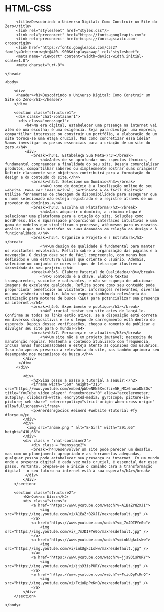 # HTML-CSS
<html lang = "pt-br">
    <head>

         <title>Descobrindo o Universo Digital: Como Construir um Site do Zero</title>
         <link rel="stylesheet" href="styles.css"/>
         <link rel="preconnect" href="https://fonts.googleapis.com">
         <link rel="preconnect" href="https://fonts.gstatic.com" crossorigin>
         <link href="https://fonts.googleapis.com/css2?family=Orbitron:wght@400..900&display=swap" rel="stylesheet">
         <meta name="viewport" content="width=device-width,initial-scale=1.0">
         <meta charset="urt-8">

    </head>

    <body>

        <div>
         <header><h1>Descobrindo o Universo Digital: Como Construir um Site do Zero</h1></header>
        </div>

        <section class="structure1">
         <div class="chat-container1">
          <div class="menssage1">
             <h4>Na era digital, estabelecer uma presença na internet vai além de uma escolha; é uma exigência. Seja para divulgar uma empresa, compartilhar interesses ou construir um portfólio, a elaboração de um site tornou-se uma etapa crucial. Mas como concretizar essa ideia? Vamos investigar os passos essenciais para a criação de um site do zero.</h4>
             <div>
                <break><h3>1. Estabeleça Sua Meta</h3></break>
                    <h4>Antes de se aprofundar nos aspectos técnicos, é fundamental compreender a finalidade do seu site. Deseja comercializar produtos, compartilhar saberes ou simplesmente mostrar suas criações? Definir claramente seus objetivos contribuirá para a formatação do design e do conteúdo do site.</h4>
                <break><h3>2. Selecione um Domínio</h3></break>
                    <h4>O nome de domínio é a localização online do seu website. Deve ser inesquecível, pertinente e de fácil digitação. Utilize ferramentas de checagem de disponibilidade para assegurar que o nome selecionado não esteja registrado e o registre através de um provedor de domínios.</h4>
                <break><h3>3. Escolha um Plataforma</h3></break>
                    <h4>Após adquirir o domínio, a próxima etapa é selecionar uma plataforma para a criação do site. Soluções como WordPress, Wix e Squarespace proporcionam interfaces intuitivas e uma gama de modelos que simplificam o processo, até mesmo para os novatos. Analise o que mais satisfaz as suas demandas em relação ao design e à funcionalidade.</h4>
                <break><h3>4. Organize o Projeto e a Estrutura</h3></break>
                    <h4>Um design de qualidade é fundamental para manter os visitantes envolvidos. Reflita sobre a organização das páginas e a navegação. O design deve ser de fácil compreensão, com menus bem definidos e uma estrutura visual que oriente o usuário. Ademais, selecione um conjunto de cores e tipos de letra que ilustrem a identidade do seu projeto.</h4>
                <break><h3>5. Elabore Material de Qualidade</h3></break>
                    <h4>O conteúdo é a chave. Elabore textos transparentes, sucintos e cativantes, e não se esqueça de adicionar imagens de excelente qualidade. Reflita sobre como seu conteúdo pode proporcionar benefícios ao visitante: informações relevantes, diversão ou uma vivência singular. Não se esqueça também da relevância da otimização para motores de busca (SEO) para potencializar sua presença na internet.</h4>
                <break><h3>6. Experimente e publique</h3></break>
                    <h4>É crucial testar seu site antes de lançá-lo. Confirme se todos os links estão ativos, se a disposição está correta em diversos dispositivos e se o tempo de carregamento está dentro do esperado. Depois dessas verificações, chegou o momento de publicar e divulgar seu site para o mundo!</h4>
                <break><h3>7. Permaneça e se atualize</h3></break>
                    <h4>Um site não é um projeto imutável; necessita de manutenção regular. Mantenha o conteúdo atualizado com frequência, inclua novas funcionalidades e esteja atento às opiniões dos usuários. Isso não apenas preserva a relevância do site, mas também aprimora seu desempenho nos mecanismos de busca.</h4>
            </div>
          </div>
         </div>

            <div>
                <h2>Siga passo a passo o tutorial a seguir:</h2>
                <iframe width="560" height="315" src="https://www.youtube.com/embed/pWbwNEN5Xvc?si=5H_MXz6nucoDN3Os" title="YouTube video player" frameborder="0" allow="accelerometer; autoplay; clipboard-write; encrypted-media; gyroscope; picture-in-picture; web-share" referrerpolicy="strict-origin-when-cross-origin" allowfullscreen></iframe>
                <p>#nerdsnegocios #einerd #website #tutorial #fy #foryou</p>
            </div>
            <div>
              <img src="anime.png " alt="E-Girl" width="291,66" height="416,66">
            </div>
            <div class = "chat-container2">
                <div class = "menssage2">
                <break><h4>Desenvolver um site pode parecer um desafio, mas com um planejamento apropriado e as ferramentas adequadas, qualquer pessoa pode estabelecer sua presença na internet. Em um mundo onde a presença digital é cada vez mais crucial, é essencial dar esse passo. Portanto, prepare-se e inicie o caminho para a transformação digital - o seu futuro na internet está à sua espera!</h4></break>
             </div> 
            </div>
        </section>

        <section class="structure2">
            <h2>Outras Dicas</h2>
            <div class="videos">
                <a href="https://www.youtube.com/watch?v=A1BaZr82XJI">
                    <img src="https://img.youtube.com/vi/A1BaZr82XJI/maxresdefault.jpg" />
                </a>
                <a href="https://www.youtube.com/watch?v=_7mJDIFYe0o">
                    <img src="https://img.youtube.com/vi/_7mJDIFYe0o/maxresdefault.jpg" />
                </a>
                <a href="https://www.youtube.com/watch?v=inbUgkcLskw">
                    <img src="https://img.youtube.com/vi/inbUgkcLskw/maxresdefault.jpg" />
                </a>
                <a href="https://www.youtube.com/watch?v=jjs93isPURY">
                    <img src="https://img.youtube.com/vi/jjs93isPURY/maxresdefault.jpg" />
                </a>
                <a href="https://www.youtube.com/watch?v=FciuDpPxKnQ">
                    <img src="https://img.youtube.com/vi/FciuDpPxKnQ/maxresdefault.jpg" />
                </a>
            </div>
        </section>
    
    </body>

</html>
